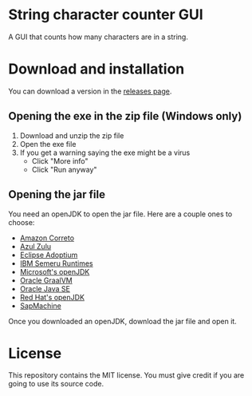 # String character counter GUI

A GUI that counts how many characters are in a string.

# Download and installation

You can download a version in the [releases page](https://github.com/Synthird/String-character-counter-GUI/releases).

## Opening the exe in the zip file (Windows only)

1. Download and unzip the zip file
3. Open the exe file
4. If you get a warning saying the exe might be a virus
    - Click "More info"
    - Click "Run anyway"

## Opening the jar file

You need an openJDK to open the jar file. Here are a couple ones to choose:

- [Amazon Correto](https://aws.amazon.com/corretto/)
- [Azul Zulu](https://www.azul.com/downloads/?package=jdk#zulu)
- [Eclipse Adoptium](https://adoptium.net/)
- [IBM Semeru Runtimes](https://developer.ibm.com/languages/java/semeru-runtimes/)
- [Microsoft's openJDK](https://www.microsoft.com/openjdk)
- [Oracle GraalVM](https://www.graalvm.org/downloads/)
- [Oracle Java SE](https://www.graalvm.org/downloads/)
- [Red Hat's openJDK](https://developers.redhat.com/products/openjdk/download)
- [SapMachine](https://sap.github.io/SapMachine/)

Once you downloaded an openJDK, download the jar file and open it.

# License

This repository contains the MIT license. You must give credit if you are going to use its source code.
